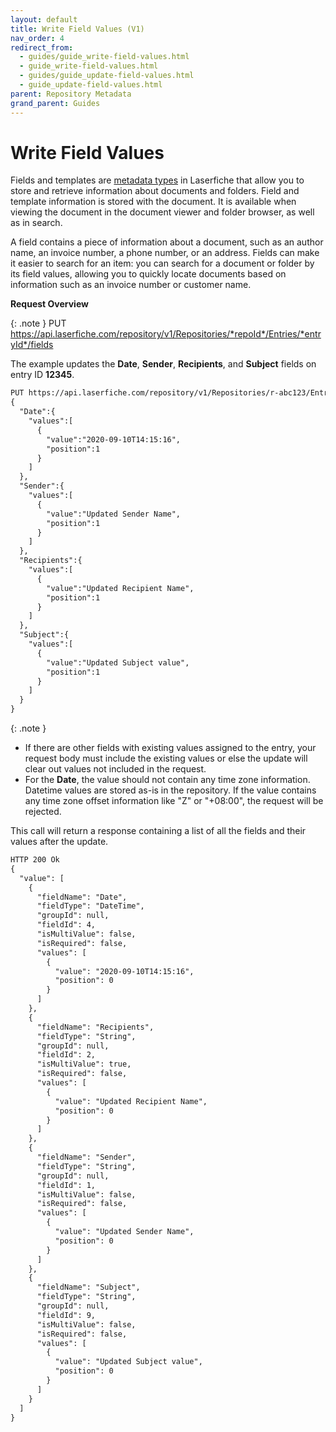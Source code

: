 ```yaml
---
layout: default
title: Write Field Values (V1)
nav_order: 4
redirect_from:
  - guides/guide_write-field-values.html
  - guide_write-field-values.html
  - guides/guide_update-field-values.html
  - guide_update-field-values.html
parent: Repository Metadata
grand_parent: Guides
---
```


<!--© 2024 Laserfiche.
See LICENSE-DOCUMENTATION and LICENSE-CODE in the project root for license information.-->

# Write Field Values

Fields and templates are [metadata types](https://doc.laserfiche.com/laserfiche.documentation/en-us/Default.htm#Fields_and_Templates.htm) in Laserfiche that allow you to store and retrieve information about documents and folders. Field and template information is stored with the document. It is available when viewing the document in the document viewer and folder browser, as well as in search.

A field contains a piece of information about a document, such as an author name, an invoice number, a phone number, or an address. Fields can make it easier to search for an item: you can search for a document or folder by its field values, allowing you to quickly locate documents based on information such as an invoice number or customer name.

**Request Overview**

{: .note }
PUT https://api.laserfiche.com/repository/v1/Repositories/*repoId*/Entries/*entryId*/fields

The example updates the **Date**, **Sender**, **Recipients**, and **Subject** fields on entry ID **12345**.

```xml
PUT https://api.laserfiche.com/repository/v1/Repositories/r-abc123/Entries/12345/fields
{
  "Date":{
    "values":[
      {
        "value":"2020-09-10T14:15:16",
        "position":1
      }
    ]
  },
  "Sender":{
    "values":[
      {
        "value":"Updated Sender Name",
        "position":1
      }
    ]
  },
  "Recipients":{
    "values":[
      {
        "value":"Updated Recipient Name",
        "position":1
      }
    ]
  },
  "Subject":{
    "values":[
      {
        "value":"Updated Subject value",
        "position":1
      }
    ]
  }
}
```

{: .note }

- If there are other fields with existing values assigned to the entry, your request body must include the existing values or else the update will clear out values not included in the request.
- For the **Date**, the value should not contain any time zone information. Datetime values are stored as-is in the repository. If the value contains any time zone offset information like "Z" or "+08:00", the request will be rejected.

This call will return a response containing a list of all the fields and their values after the update.

```xml
HTTP 200 Ok
{
  "value": [
    {
      "fieldName": "Date",
      "fieldType": "DateTime",
      "groupId": null,
      "fieldId": 4,
      "isMultiValue": false,
      "isRequired": false,
      "values": [
        {
          "value": "2020-09-10T14:15:16",
          "position": 0
        }
      ]
    },
    {
      "fieldName": "Recipients",
      "fieldType": "String",
      "groupId": null,
      "fieldId": 2,
      "isMultiValue": true,
      "isRequired": false,
      "values": [
        {
          "value": "Updated Recipient Name",
          "position": 0
        }
      ]
    },
    {
      "fieldName": "Sender",
      "fieldType": "String",
      "groupId": null,
      "fieldId": 1,
      "isMultiValue": false,
      "isRequired": false,
      "values": [
        {
          "value": "Updated Sender Name",
          "position": 0
        }
      ]
    },
    {
      "fieldName": "Subject",
      "fieldType": "String",
      "groupId": null,
      "fieldId": 9,
      "isMultiValue": false,
      "isRequired": false,
      "values": [
        {
          "value": "Updated Subject value",
          "position": 0
        }
      ]
    }
  ]
}
```
